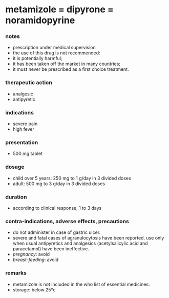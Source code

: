 # metamizole = dipyrone = noramidopyrine

### notes
+ prescription under medical supervision
+ the use of this drug is not recommended:
+ it is potentially harmful;
+ it has been taken off the market in many countries;
+ it must never be prescribed as a first choice treatment.

### therapeutic action
+ analgesic
+ antipyretic

### indications
+ severe pain
+ high fever

### presentation
+ 500 mg tablet

### dosage
+ child over 5 years: 250 mg to 1 g/day in 3 divided doses
+ adult: 500 mg to 3 g/day in 3 divided doses

### duration
+ according to clinical response, 1 to 3 days

### contra-indications, adverse effects, precautions
+ do not administer in case of gastric ulcer.
+ severe and fatal cases of agranulocytosis have been reported. use only when usual antipyretics and analgesics (acetylsalicylic acid and paracetamol) have been ineffective.
+ *pregnancy*: avoid
+ *breast-feeding*: avoid

### remarks
+ metamizole is not included in the who list of essential medicines.
+ storage: below 25°c
